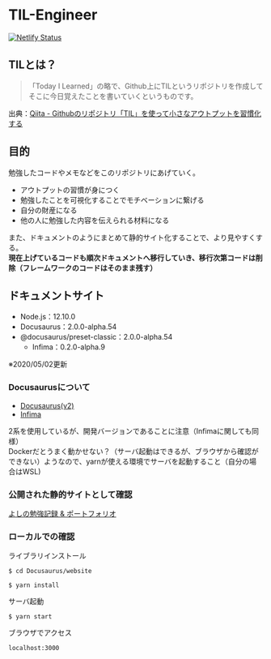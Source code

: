 # TIL-Engineer
[![Netlify Status](https://api.netlify.com/api/v1/badges/8af81460-1140-4eb4-823d-56a99af5353a/deploy-status)](https://app.netlify.com/sites/h-yoshikawa0724-til-engineer/deploys)

## TILとは？
> 「Today I Learned」の略で、Github上にTILというリポジトリを作成してそこに今日覚えたことを書いていくというものです。

出典：[Qiita - Githubのリポジトリ「TIL」を使って小さなアウトプットを習慣化する](https://qiita.com/nemui_/items/239335b4ed0c3c797add)

## 目的
勉強したコードやメモなどをこのリポジトリにあげていく。
- アウトプットの習慣が身につく
- 勉強したことを可視化することでモチベーションに繋げる
- 自分の財産になる
- 他の人に勉強した内容を伝えられる材料になる

また、ドキュメントのようにまとめて静的サイト化することで、より見やすくする。  
**現在上げているコードも順次ドキュメントへ移行していき、移行次第コードは削除（フレームワークのコードはそのまま残す）**

## ドキュメントサイト
- Node.js：12.10.0
- Docusaurus：2.0.0-alpha.54
- @docusaurus/preset-classic：2.0.0-alpha.54
  - Infima：0.2.0-alpha.9

※2020/05/02更新

### Docusaurusについて
- [Docusaurus(v2)](https://v2.docusaurus.io/)  
- [Infima](https://facebookincubator.github.io/infima/)

2系を使用しているが、開発バージョンであることに注意（Infimaに関しても同様）  
Dockerだとうまく動かせない？（サーバ起動はできるが、ブラウザから確認ができない）ようなので、yarnが使える環境でサーバを起動すること（自分の場合はWSL)

### 公開された静的サイトとして確認
[よしの勉強記録 & ポートフォリオ](https://h-yoshikawa0724-til-engineer.com/)

### ローカルでの確認
ライブラリインストール
```
$ cd Docusaurus/website

$ yarn install
```

サーバ起動
```
$ yarn start
```

ブラウザでアクセス
```
localhost:3000
```
